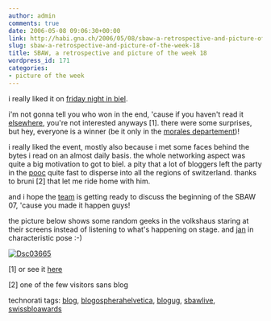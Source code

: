 ```yaml
---
author: admin
comments: true
date: 2006-05-08 09:06:30+00:00
link: http://habi.gna.ch/2006/05/08/sbaw-a-retrospective-and-picture-of-the-week-18/
slug: sbaw-a-retrospective-and-picture-of-the-week-18
title: SBAW, a retrospective and picture of the week 18
wordpress_id: 171
categories:
- picture of the week
---
```



i really liked it on [friday night in biel](http://swissblogawards.ch/).
  
i'm not gonna tell you who won in the end, 'cause if you haven't read it [elsewhere](http://planet.blogug.ch/search/tag:sbaw%20or%20tag:sbawlive%20or%20inlink:swissblogawards.ch%20or%20sbaw), you're not interested anyways [1]. there were some surprises, but hey, everyone is a winner (be it only in the [morales departement](http://rho.slowli.com/2006/05/06/sbaw-2006/))!



i really liked the event, mostly also because i met some faces behind the bytes i read on an almost daily basis. the whole networking aspect was quite a big motivation to got to biel. a pity that a lot of bloggers left the party in the [pooc](http://www.pooc.ch/bar.html) quite fast to disperse into all the regions of switzerland. thanks to bruni [2] that let me ride home with him.



and i hope the [team](http://swissblogawards.ch/team/) is getting ready to discuss the beginning of the SBAW 07, 'cause you made it happen guys!



the picture below shows some random geeks in the volkshaus staring at their screens instead of listening to what's happening on stage. and [jan](http://pieceoplastic.com/) in characteristic pose :-) 
  




[![Dsc03665](http://habi.gna.ch/blog/images/DSC03665-tm.jpg)](http://habi.gna.ch/blog/images/DSC03665.jpg)







[1] or see it [here](http://swissblogawards.ch/winners2006)
  
[2] one of the few visitors sans blog





technorati tags: [blog](http://www.technorati.com/tag/blog), [blogospherahelvetica](http://www.technorati.com/tag/blogospherahelvetica), [blogug](http://www.technorati.com/tag/blogug), [sbawlive](http://www.technorati.com/tag/sbawlive), [swissbloawards](http://www.technorati.com/tag/swissbloawards)
